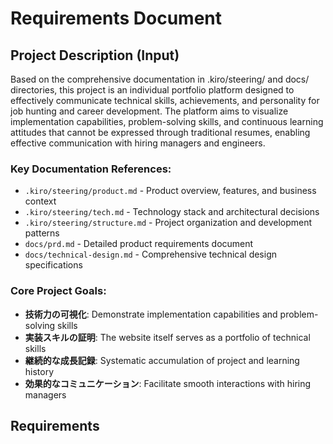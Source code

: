 # Requirements Document

## Project Description (Input)

Based on the comprehensive documentation in .kiro/steering/ and docs/ directories, this project is an individual portfolio platform designed to effectively communicate technical skills, achievements, and personality for job hunting and career development. The platform aims to visualize implementation capabilities, problem-solving skills, and continuous learning attitudes that cannot be expressed through traditional resumes, enabling effective communication with hiring managers and engineers.

### Key Documentation References:
- `.kiro/steering/product.md` - Product overview, features, and business context
- `.kiro/steering/tech.md` - Technology stack and architectural decisions
- `.kiro/steering/structure.md` - Project organization and development patterns
- `docs/prd.md` - Detailed product requirements document
- `docs/technical-design.md` - Comprehensive technical design specifications

### Core Project Goals:
- **技術力の可視化**: Demonstrate implementation capabilities and problem-solving skills
- **実装スキルの証明**: The website itself serves as a portfolio of technical skills
- **継続的な成長記録**: Systematic accumulation of project and learning history
- **効果的なコミュニケーション**: Facilitate smooth interactions with hiring managers

## Requirements
<!-- Will be generated in /kiro:spec-requirements phase -->